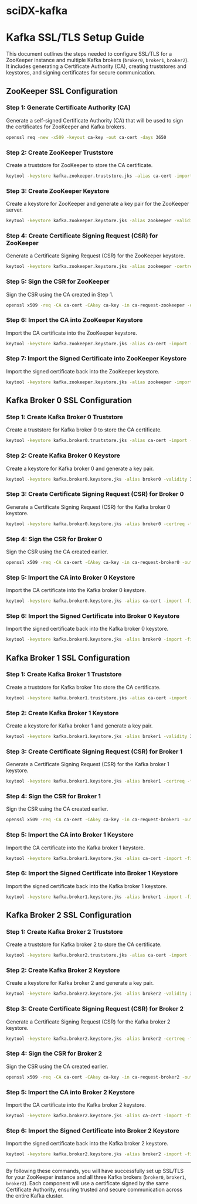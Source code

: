 # sciDX-kafka

# Kafka SSL/TLS Setup Guide

This document outlines the steps needed to configure SSL/TLS for a ZooKeeper instance and multiple Kafka brokers (`broker0`, `broker1`, `broker2`). It includes generating a Certificate Authority (CA), creating truststores and keystores, and signing certificates for secure communication.

## ZooKeeper SSL Configuration

### Step 1: Generate Certificate Authority (CA)
Generate a self-signed Certificate Authority (CA) that will be used to sign the certificates for ZooKeeper and Kafka brokers.

```sh
openssl req -new -x509 -keyout ca-key -out ca-cert -days 3650
```

### Step 2: Create ZooKeeper Truststore
Create a truststore for ZooKeeper to store the CA certificate.

```sh
keytool -keystore kafka.zookeeper.truststore.jks -alias ca-cert -import -file ca-cert
```

### Step 3: Create ZooKeeper Keystore
Create a keystore for ZooKeeper and generate a key pair for the ZooKeeper server.

```sh
keytool -keystore kafka.zookeeper.keystore.jks -alias zookeeper -validity 3650 -genkey -keyalg RSA -ext SAN=dns:localhost
```

### Step 4: Create Certificate Signing Request (CSR) for ZooKeeper
Generate a Certificate Signing Request (CSR) for the ZooKeeper keystore.

```sh
keytool -keystore kafka.zookeeper.keystore.jks -alias zookeeper -certreq -file ca-request-zookeeper
```

### Step 5: Sign the CSR for ZooKeeper
Sign the CSR using the CA created in Step 1.

```sh
openssl x509 -req -CA ca-cert -CAkey ca-key -in ca-request-zookeeper -out ca-signed-zookeeper -days 3650 -CAcreateserial
```

### Step 6: Import the CA into ZooKeeper Keystore
Import the CA certificate into the ZooKeeper keystore.

```sh
keytool -keystore kafka.zookeeper.keystore.jks -alias ca-cert -import -file ca-cert
```

### Step 7: Import the Signed Certificate into ZooKeeper Keystore
Import the signed certificate back into the ZooKeeper keystore.

```sh
keytool -keystore kafka.zookeeper.keystore.jks -alias zookeeper -import -file ca-signed-zookeeper
```

## Kafka Broker 0 SSL Configuration

### Step 1: Create Kafka Broker 0 Truststore
Create a truststore for Kafka broker 0 to store the CA certificate.

```sh
keytool -keystore kafka.broker0.truststore.jks -alias ca-cert -import -file ca-cert
```

### Step 2: Create Kafka Broker 0 Keystore
Create a keystore for Kafka broker 0 and generate a key pair.

```sh
keytool -keystore kafka.broker0.keystore.jks -alias broker0 -validity 3650 -genkey -keyalg RSA -ext SAN=dns:localhost,dns:broker0
```

### Step 3: Create Certificate Signing Request (CSR) for Broker 0
Generate a Certificate Signing Request (CSR) for the Kafka broker 0 keystore.

```sh
keytool -keystore kafka.broker0.keystore.jks -alias broker0 -certreq -file ca-request-broker0
```

### Step 4: Sign the CSR for Broker 0
Sign the CSR using the CA created earlier.

```sh
openssl x509 -req -CA ca-cert -CAkey ca-key -in ca-request-broker0 -out ca-signed-broker0 -days 3650 -CAcreateserial
```

### Step 5: Import the CA into Broker 0 Keystore
Import the CA certificate into the Kafka broker 0 keystore.

```sh
keytool -keystore kafka.broker0.keystore.jks -alias ca-cert -import -file ca-cert
```

### Step 6: Import the Signed Certificate into Broker 0 Keystore
Import the signed certificate back into the Kafka broker 0 keystore.

```sh
keytool -keystore kafka.broker0.keystore.jks -alias broker0 -import -file ca-signed-broker0
```

## Kafka Broker 1 SSL Configuration

### Step 1: Create Kafka Broker 1 Truststore
Create a truststore for Kafka broker 1 to store the CA certificate.

```sh
keytool -keystore kafka.broker1.truststore.jks -alias ca-cert -import -file ca-cert
```

### Step 2: Create Kafka Broker 1 Keystore
Create a keystore for Kafka broker 1 and generate a key pair.

```sh
keytool -keystore kafka.broker1.keystore.jks -alias broker1 -validity 3650 -genkey -keyalg RSA -ext SAN=dns:localhost,dns:broker1
```

### Step 3: Create Certificate Signing Request (CSR) for Broker 1
Generate a Certificate Signing Request (CSR) for the Kafka broker 1 keystore.

```sh
keytool -keystore kafka.broker1.keystore.jks -alias broker1 -certreq -file ca-request-broker1
```

### Step 4: Sign the CSR for Broker 1
Sign the CSR using the CA created earlier.

```sh
openssl x509 -req -CA ca-cert -CAkey ca-key -in ca-request-broker1 -out ca-signed-broker1 -days 3650 -CAcreateserial
```

### Step 5: Import the CA into Broker 1 Keystore
Import the CA certificate into the Kafka broker 1 keystore.

```sh
keytool -keystore kafka.broker1.keystore.jks -alias ca-cert -import -file ca-cert
```

### Step 6: Import the Signed Certificate into Broker 1 Keystore
Import the signed certificate back into the Kafka broker 1 keystore.

```sh
keytool -keystore kafka.broker1.keystore.jks -alias broker1 -import -file ca-signed-broker1
```

## Kafka Broker 2 SSL Configuration

### Step 1: Create Kafka Broker 2 Truststore
Create a truststore for Kafka broker 2 to store the CA certificate.

```sh
keytool -keystore kafka.broker2.truststore.jks -alias ca-cert -import -file ca-cert
```

### Step 2: Create Kafka Broker 2 Keystore
Create a keystore for Kafka broker 2 and generate a key pair.

```sh
keytool -keystore kafka.broker2.keystore.jks -alias broker2 -validity 3650 -genkey -keyalg RSA -ext SAN=dns:localhost,dns:broker2
```

### Step 3: Create Certificate Signing Request (CSR) for Broker 2
Generate a Certificate Signing Request (CSR) for the Kafka broker 2 keystore.

```sh
keytool -keystore kafka.broker2.keystore.jks -alias broker2 -certreq -file ca-request-broker2
```

### Step 4: Sign the CSR for Broker 2
Sign the CSR using the CA created earlier.

```sh
openssl x509 -req -CA ca-cert -CAkey ca-key -in ca-request-broker2 -out ca-signed-broker2 -days 3650 -CAcreateserial
```

### Step 5: Import the CA into Broker 2 Keystore
Import the CA certificate into the Kafka broker 2 keystore.

```sh
keytool -keystore kafka.broker2.keystore.jks -alias ca-cert -import -file ca-cert
```

### Step 6: Import the Signed Certificate into Broker 2 Keystore
Import the signed certificate back into the Kafka broker 2 keystore.

```sh
keytool -keystore kafka.broker2.keystore.jks -alias broker2 -import -file ca-signed-broker2
```

---

By following these commands, you will have successfully set up SSL/TLS for your ZooKeeper instance and all three Kafka brokers (`broker0`, `broker1`, `broker2`). Each component will use a certificate signed by the same Certificate Authority, ensuring trusted and secure communication across the entire Kafka cluster.


